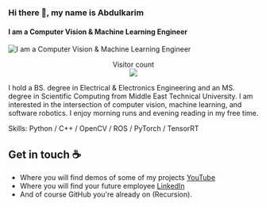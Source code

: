### Hi there 👋, my name is Abdulkarim
#### I am a Computer Vision  & Machine Learning Engineer
![I am a Computer Vision  & Machine Learning Engineer](https://raw.githubusercontent.com/sagar-viradiya/sagar-viradiya/master/resources/banner.png)

<p align="center"> 
  Visitor count<br>
  <img src="https://profile-counter.glitch.me/random-guest/count.svg" />
</p>

I hold a BS. degree in Electrical & Electronics Engineering and an MS. degree in Scientific Computing from Middle East Technical University. I am interested in the intersection of computer vision, machine learning, and software robotics. I enjoy morning runs and evening reading in my free time.

Skills: Python / C++ / OpenCV / ROS / PyTorch / TensorRT

## Get in touch :coffee:
- Where you will find demos of some of my projects [YouTube](https://www.youtube.com/channel/UCiIDHkrjI8sqQsqAXH70AVw)
- Where you will find your future employee [LinkedIn]((https://www.linkedin.com/in/abdulkarimatrash/))
- And of course GitHub you're already on (Recursion).





